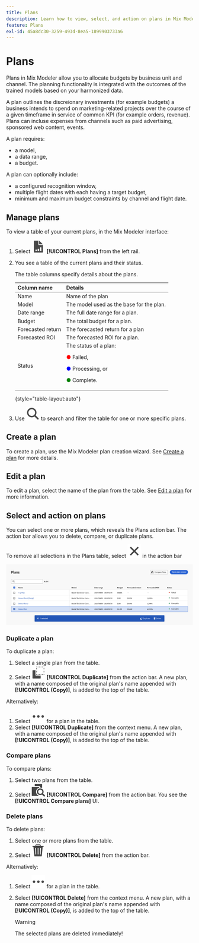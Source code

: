 ```yaml
---
title: Plans
description: Learn how to view, select, and action on plans in Mix Modeler.
feature: Plans
exl-id: 45a8dc30-3259-493d-8ea5-1899903733a6
---
```

# Plans

Plans in Mix Modeler allow you to allocate budgets by business unit and channel. The planning functionality is integrated with the outcomes of the trained models based on your harmonized data.

A plan outlines the discreionary investments (for example budgets) a business intends to spend on marketing-related projects over the course of a given timeframe in service of common KPI (for example orders, revenue). Plans can incluse expenses from channels such as paid advertising, sponsored web content, events.

A plan requires:

- a model,
- a data range,
- a budget.

A plan can optionally include:

- a configured recognition window,
- multiple flight dates with each having a target budget,
- minimum and maximum budget constraints by channel and flight date.


## Manage plans

To view a table of your current plans, in the Mix Modeler interface:

1. Select ![](/help/assets//icons/FileChart.svg) **[!UICONTROL Plans]** from the left rail.

1. You see a table of the current plans and their status.

    The table columns specify details about the plans.

    | Column name | Details |
    |---|---|
    | Name | Name of the plan |
    | Model | The model used as the base for the plan. |
    | Date range | The full date range for a plan. |
    | Budget | The total budget for a plan. |
    | Forecasted return | The forecasted return for a plan |
    | Forecasted ROI | The forecasted ROI for a plan. |
    | Status | The status of a plan: <p><span style="color:red">●</span> Failed, <p><span style="color:blue">●</span> Processing, or <p><span style="color:green">●</span> Complete. |

    {style="table-layout:auto"}

1. Use ![Search](/help/assets//icons/Search.svg) to search and filter the table for one or more specific plans.

## Create a plan

To create a plan, use the Mix Modeler plan creation wizard. See [Create a plan](create.md) for more details.


## Edit a plan

To edit a plan, select the name of the plan from the table. See [Edit a plan](edit.md) for more information.


## Select and action on plans

You can select one or more plans, which reveals the Plans action bar. The action bar allows you to delete, compare, or duplicate plans. 

To remove all selections in the Plans table, select ![Close](/help/assets//icons/Close.svg) in the action bar

![Plans action bar](/help/assets//plans-action-bar.png)

### Duplicate a plan

To duplicate a plan:

1. Select a single plan from the table.
1. Select ![Copy](/help/assets//icons/Copy.svg) **[!UICONTROL Duplicate]** from the action bar. A new plan, with a name composed of the original plan's name appended with **[!UICONTROL (Copy)]**, is added to the top of the table. 

Alternatively:

1. Select ![More](/help/assets//icons/More.svg) for a plan in the table.
1. Select **[!UICONTROL Duplicate]** from the context menu. A new plan, with a name composed of the original plan's name appended with **[!UICONTROL (Copy)]**, is added to the top of the table.

### Compare plans

To compare plans:

1. Select two plans from the table.
1. Select ![Compare](/help/assets//icons/Compare.svg) **[!UICONTROL Compare]** from the action bar. You see the **[!UICONTROL Compare plans]** UI. 


### Delete plans

To delete plans:

1. Select one or more plans from the table.
1. Select ![Delete](/help/assets//icons/Delete.svg) **[!UICONTROL Delete]** from the action bar.

Alternatively:

1. Select ![More](/help/assets//icons/More.svg) for a plan in the table.
1. Select **[!UICONTROL Delete]** from the context menu. A new plan, with a name composed of the original plan's name appended with **[!UICONTROL (Copy)]**, is added to the top of the table.
   
   >[!WARNING]
   >
   >   The selected plans are deleted immediately!
